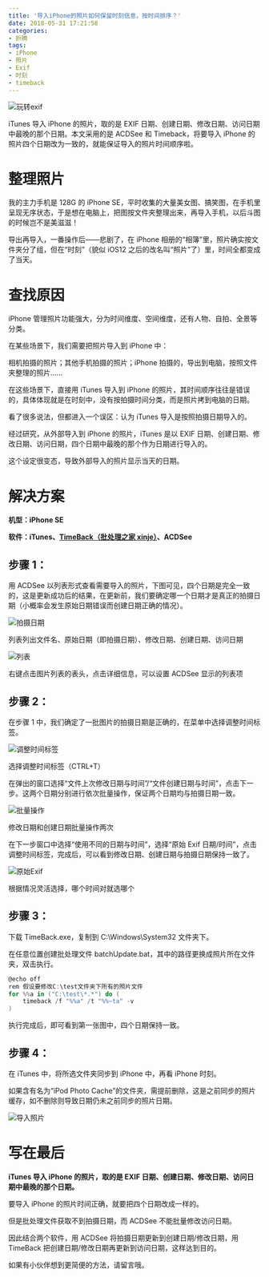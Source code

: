 ```yaml
---
title: '导入iPhone的照片如何保留时刻信息，按时间排序？'
date: 2018-05-31 17:21:58
categories:
- 折腾
tags:
- iPhone
- 照片
- Exif
- 时刻
- timeback
---
```


![玩转exif](/post-images/dao-ru-iphone-de-zhao-pian-ru-he-bao-liu-shi-ke-xin-xi-an-shi-jian-pai-xu.jpg)

iTunes 导入 iPhone 的照片，取的是 EXIF 日期、创建日期、修改日期、访问日期中最晚的那个日期。本文采用的是 ACDSee 和 Timeback，将要导入 iPhone 的照片四个日期改为一致的，就能保证导入的照片时间顺序啦。

<!-- more -->

# 整理照片

我的主力手机是 128G 的 iPhone SE，平时收集的大量美女图、搞笑图，在手机里呈现无序状态，于是想在电脑上，把图按文件夹整理出来，再导入手机，以后斗图的时候岂不是美滋滋！

导出再导入，一番操作后——悲剧了，在 iPhone 相册的“相簿”里，照片确实按文件夹分了组，但在“时刻”（貌似 iOS12 之后的改名叫“照片”了）里，时间全都变成了当天。

# 查找原因

iPhone 管理照片功能强大，分为时间维度、空间维度，还有人物、自拍、全景等分类。

在某些场景下，我们需要把照片导入到 iPhone 中：

相机拍摄的照片；其他手机拍摄的照片；iPhone 拍摄的，导出到电脑，按照文件夹整理的照片……

在这些场景下，直接用 iTunes 导入到 iPhone 的照片，其时间顺序往往是错误的，具体体现就是在时刻中，没有按拍摄时间分类，而是照片拷到电脑的日期。

看了很多说法，但都进入一个误区：认为 iTunes 导入是按照拍摄日期导入的。

经过研究，从外部导入到 iPhone 的照片，iTunes 是以 EXIF 日期、创建日期、修改日期、访问日期，四个日期中最晚的那个作为日期进行导入的。

这个设定很变态，导致外部导入的照片显示当天的日期。

# 解决方案

**机型：iPhone SE**

**软件：iTunes、[TimeBack（批处理之家 xinje）](http://www.bathome.net/thread-8242-2-1.html)、ACDSee**

## 步骤 1：

用 ACDSee 以列表形式查看需要导入的照片，下图可见，四个日期是完全一致的，这是更新成功后的结果，在更新前，我们要确定哪一个日期才是真正的拍摄日期（小概率会发生原始日期错误而创建日期正确的情况）。

![拍摄日期](/post-images/1560507503207.jpg)

列表列出文件名、原始日期（即拍摄日期）、修改日期、创建日期、访问日期

![列表](/post-images/1560507521760.jpg)

右键点击图片列表的表头，点击详细信息，可以设置 ACDSee 显示的列表项

## 步骤 2：

在步骤 1 中，我们确定了一批图片的拍摄日期是正确的，在菜单中选择调整时间标签。

![调整时间标签](/post-images/1560507540213.jpg)

选择调整时间标签（CTRL+T）

在弹出的窗口选择“文件上次修改日期与时间”/“文件创建日期与时间”，点击下一步。这两个日期分别进行依次批量操作，保证两个日期均与拍摄日期一致。

![批量操作](/post-images/1560507550459.jpg)

修改日期和创建日期批量操作两次

在下一步窗口中选择“使用不同的日期与时间”，选择“原始 Exif 日期/时间”，点击调整时间标签，完成后，可以看到修改日期、创建日期与拍摄日期保持一致了。

![原始Exif](/post-images/1560507570552.jpg)

根据情况灵活选择，哪个时间对就选哪个

## 步骤 3：

下载 TimeBack.exe，复制到 C:\Windows\System32 文件夹下。

在任意位置创建批处理文件 batchUpdate.bat，其中的路径更换成照片所在文件夹，双击执行。

```powershell
@echo off
rem 假设要修改C:\test文件夹下所有的照片文件
for %%a in ("C:\test\*.*") do (
    timeback /f "%%a" /t "%%~ta" -v
)
```

执行完成后，即可看到第一张图中，四个日期保持一致。

## 步骤 4：

在 iTunes 中，将所选文件夹同步到 iPhone 中，再看 iPhone 时刻。

如果含有名为“iPod Photo Cache”的文件夹，需提前删除，这是之前同步的照片缓存，如不删除则导致日期仍未之前同步的照片日期。

![导入照片](/post-images/1560507584983.jpg)

# 写在最后

**iTunes 导入 iPhone 的照片，取的是 EXIF 日期、创建日期、修改日期、访问日期中最晚的那个日期。**

要导入 iPhone 的照片时间正确，就要把四个日期改成一样的。

但是批处理文件获取不到拍摄日期，而 ACDSee 不能批量修改访问日期。

因此结合两个软件，用 ACDSee 将拍摄日期更新到创建日期/修改日期，用 TimeBack 把创建日期/修改日期再更新到访问日期，这样达到目的。

如果有小伙伴想到更简便的方法，请留言哦。
